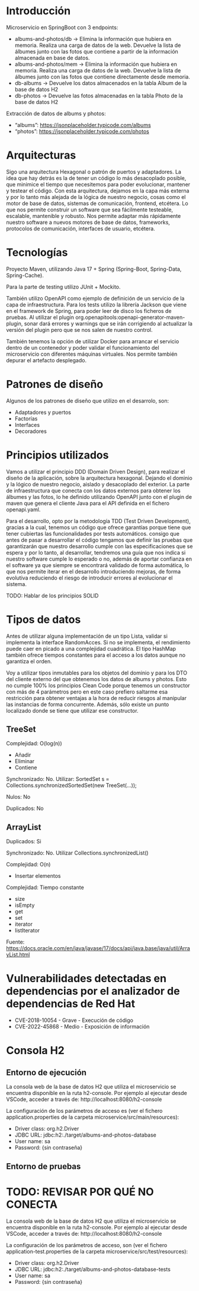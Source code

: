 # Introducción

Microservicio en SpringBoot con 3 endpoints:
* albums-and-photos/db -> Elimina la información que hubiera en memoria. Realiza una carga de datos de la web. Devuelve la lista de álbumes junto con las fotos que contiene a partir de la información almacenada en base de datos.
* albums-and-photos/mem -> Elimina la información que hubiera en memoria. Realiza una carga de datos de la web. Devuelve la lista de álbumes junto con las fotos que contiene directamente desde memoria.
* db-albums -> Devuelve los datos almacenados en la tabla Album de la base de datos H2
* db-photos -> Devuelve las fotos almacenadas en la tabla Photo de la base de datos H2

Extracción de datos de albums y photos:
* “albums”: https://jsonplaceholder.typicode.com/albums
* “photos”: https://jsonplaceholder.typicode.com/photos

# Arquitecturas

Sigo una arquitectura Hexagonal o patrón de puertos y adaptadores. La idea que hay detrás es la de tener un código lo más desacoplado posible, que minimice el tiempo que necesitemos para poder evolucionar, mantener y testear el código.
Con esta arquitectura, dejamos en la capa más externa y por lo tanto más alejada de la lógica de nuestro negocio, cosas como el motor de base de datos, sistemas de comunicación, frontend, etcétera. Lo que nos permite construir un software que sea fácilmente testeable, escalable, mantenible y robusto. Nos permite adaptar más rápidamente nuestro software a nuevos motores de base de datos, frameworks, protocolos de comunicación, interfaces de usuario, etcétera.

# Tecnologías

Proyecto Maven, utilizando Java 17 + Spring (Spring-Boot, Spring-Data, Spring-Cache). 

Para la parte de testing utilizo JUnit + Mockito. 

También utilizo OpenAPI como ejemplo de definición de un servicio de la capa de infraestructura. Para los tests utilizo la librería Jackson que viene en el framework de Spring, para poder leer de disco los ficheros de pruebas. Al utilizar el plugin org.openapitools:openapi-generator-maven-plugin, sonar dará errores y warnings que se irán corrigiendo al actualizar la versión del plugin pero que se nos salen de nuestro control.

También tenemos la opción de utilizar Docker para arrancar el servicio dentro de un contenedor y poder validar el funcionamiento del microservicio con diferentes máquinas virtuales. Nos permite también depurar el artefacto desplegado.

# Patrones de diseño

Algunos de los patrones de diseño que utilizo en el desarrolo, son:
* Adaptadores y puertos
* Factorías
* Interfaces
* Decoradores

# Principios utilizados

Vamos a utilizar el principio DDD (Domain Driven Design), para realizar el diseño de la aplicación, sobre la arquitectura hexagonal. Dejando el dominio y la lógico de nuestro negocio, aislado y desacoplado del exterior. La parte de infraestructura que conecta con los datos externos para obtener los álbumes y las fotos, lo he definido utilizando OpenAPI junto con el plugin de maven que genera el cliente Java para el API definida en el fichero openapi.yaml.

Para el desarrollo, opto por la metodología TDD (Test Driven Development), gracias a la cual, tenemos un código que ofrece garantías porque tiene que tener cubiertas las funcionalidades por tests automáticos. consigo que antes de pasar a desarrollar el código tengamos que definir las pruebas que garantizarán que nuestro desarrollo cumple con las especificaciones que se espera y por lo tanto, al desarrollar, tendremos una guía que nos indica si nuestro software cumple lo esperado o no, además de aportar confianza en el software ya que siempre se encontrará validado de forma automática, lo que nos permite iterar en el desarrollo introduciendo mejoras, de forma evolutiva reduciendo el riesgo de introducir errores al evolucionar el sistema.

TODO: Hablar de los principios SOLID

# Tipos de datos
Antes de utilizar alguna implementación de un tipo Lista, validar si implementa la interface RandomAcces. Si no se implementa, el rendimiento puede caer en picado a una complejidad cuadrática. El tipo HashMap también ofrece tiempos constantes para el acceso a los datos aunque no garantiza el orden.

Voy a utilizar tipos inmutables para los objetos del dominio y para los DTO del cliente externo del que obtenemos los datos de albums y photos. Esto no cumple 100% los principios Clean Code porque tenemos un constructor con más de 4 parámetros pero en este caso prefiero saltarme esa restricción para obtener ventajas a la hora de reducir riesgos al manipular las instancias de forma concurrente. Además, sólo existe un punto localizado donde se tiene que utilizar ese constructor.

## TreeSet
Complejidad: O(log(n))
* Añadir
* Eliminar
* Contiene

Synchronizado: No. Utilizar: SortedSet s = Collections.synchronizedSortedSet(new TreeSet(...));

Nulos: No

Duplicados: No

## ArrayList
Duplicados: Si

Synchronizado: No. Utilizar Collections.synchronizedList()

Complejidad: O(n)
* Insertar elementos

Complejidad: Tiempo constante
* size
* isEmpty
* get
* set
* iterator
* listIterator

Fuente: https://docs.oracle.com/en/java/javase/17/docs/api/java.base/java/util/ArrayList.html

# Vulnerabilidades detectadas en dependencias por el analizador de dependencias de Red Hat

* CVE-2018-10054 - Grave - Execución de código
* CVE-2022-45868 - Medio - Exposición de información

# Consola H2
## Entorno de ejecución
La consola web de la base de datos H2 que utiliza el microservicio se encuentra disponible en la ruta h2-console. Por ejemplo al ejecutar desde VSCode, acceder a través de: http://localhost:8080/h2-console

La configuración de los parámetros de acceso es (ver el fichero application.properties de la carpeta microservice/src/main/resources):
* Driver class: org.h2.Driver
* JDBC URL: jdbc:h2:./target/albums-and-photos-database
* User name: sa
* Password: {sin contraseña}

## Entorno de pruebas
# TODO: REVISAR POR QUÉ NO CONECTA
La consola web de la base de datos H2 que utiliza el microservicio se encuentra disponible en la ruta h2-console. Por ejemplo al ejecutar desde VSCode, acceder a través de: http://localhost:8080/h2-console

La configuración de los parámetros de acceso, son (ver el fichero application-test.properties de la carpeta microservice/src/test/resources):
* Driver class: org.h2.Driver
* JDBC URL: jdbc:h2:./target/albums-and-photos-database-tests
* User name: sa
* Password: {sin contraseña}
